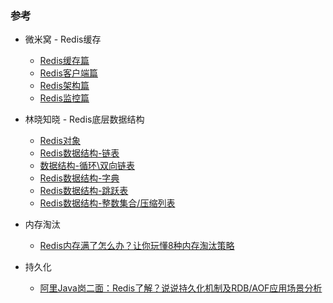 
### 参考
* 微米窝 - Redis缓存
    * [Redis缓存篇](https://www.toutiao.com/i6940287939662430759)
    * [Redis客户端篇](https://www.toutiao.com/i6939897932774687270)
    * [Redis架构篇](https://www.toutiao.com/i6939498732702482980)
    * [Redis监控篇](https://www.toutiao.com/i6940630810127024644)

* 林晓知晓 - Redis底层数据结构
    * [Redis对象](https://www.toutiao.com/i6936744193129808415)
    * [Redis数据结构-链表](https://www.toutiao.com/i6936475494502498824)
    * [数据结构-循环\双向链表](https://www.toutiao.com/i6936479182717305355)
    * [Redis数据结构-字典](https://www.toutiao.com/i6936480436537410060)
    * [Redis数据结构-跳跃表](https://www.toutiao.com/i6936713134447100420)
    * [Redis数据结构-整数集合/压缩列表](https://www.toutiao.com/i6937088490039509536)
    

* 内存淘汰
    * [Redis内存满了怎么办？让你玩懂8种内存淘汰策略](https://www.toutiao.com/i6939104456856371745)

* 持久化
    * [阿里Java岗二面：Redis了解？说说持久化机制及RDB/AOF应用场景分析](https://www.toutiao.com/i6774314706514477580)
